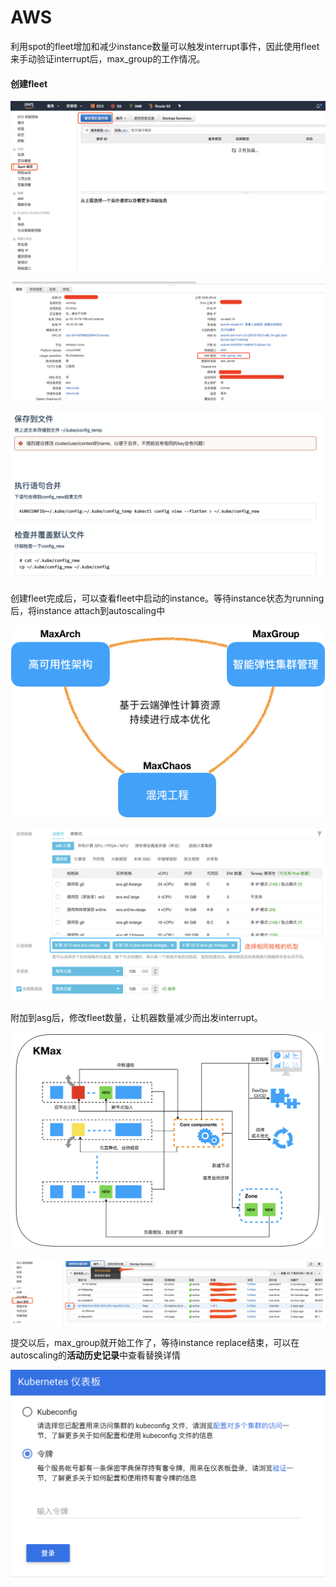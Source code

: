 # AWS

利用spot的fleet增加和减少instance数量可以触发interrupt事件，因此使用fleet来手动验证interrupt后，max\_group的工作情况。

#### 创建fleet

![](../../../.gitbook/assets/image.png)

![](../../../.gitbook/assets/image%20%2879%29.png)

![](../../../.gitbook/assets/image%20%2843%29.png)

创建fleet完成后，可以查看fleet中启动的instance。等待instance状态为running后，将instance attach到autoscaling中

![](../../../.gitbook/assets/image%20%2868%29.png)

![](../../../.gitbook/assets/image%20%2827%29.png)

附加到asg后，修改fleet数量，让机器数量减少而出发interrupt。

![](../../../.gitbook/assets/image%20%2886%29.png)

![](../../../.gitbook/assets/image%20%2825%29.png)

提交以后，max\_group就开始工作了，等待instance replace结束，可以在autoscaling的**活动历史记录**中查看替换详情

![](../../../.gitbook/assets/image%20%2858%29.png)

